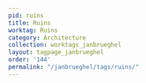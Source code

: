 ```yaml
---
pid: ruins
title: Ruins
worktag: Ruins
category: Architecture
collection: worktags_janbrueghel
layout: tagpage_janbrueghel
order: '144'
permalink: "/janbrueghel/tags/ruins/"
---
```

